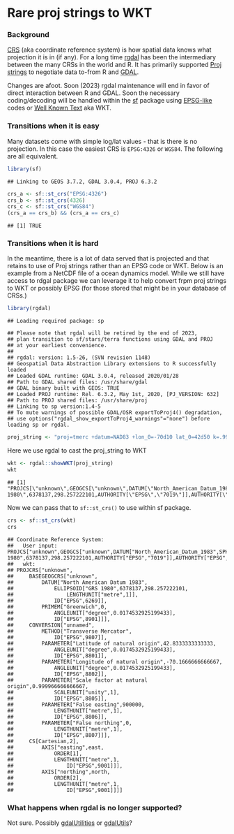 Rare proj strings to WKT
================

### Background

[CRS](https://www.nceas.ucsb.edu/sites/default/files/2020-04/OverviewCoordinateReferenceSystems.pdf)
(aka coordinate reference system) is how spatial data knows what
projection it is in (if any). For a long time
[rgdal](https://CRAN.R-project.org/package=rgdal) has been the
intermediary between the many CRSs in the world and R. It has primarily
supported [Proj strings](https://proj.org/) to negotiate data to-from R
and [GDAL](https://gdal.org/).

Changes are afoot. Soon (2023) rgdal maintenance will end in favor of
direct interaction between R and GDAL. Soon the necessary
coding/decoding will be handled within the
[sf](https://CRAN.R-project.org/package=sf) package using
[EPSG-like](https://epsg.io/) codes or [Well Known
Text](https://en.wikipedia.org/wiki/Well-known_text_representation_of_coordinate_reference_systems#ESRI_vs_OGC)
aka WKT.

### Transitions when it is easy

Many datasets come with simple log/lat values - that is there is no
projection. In this case the easiest CRS is `EPSG:4326` or `WGS84`. The
following are all equivalent.

``` r
library(sf)
```

    ## Linking to GEOS 3.7.2, GDAL 3.0.4, PROJ 6.3.2

``` r
crs_a <- sf::st_crs("EPSG:4326")
crs_b <- sf::st_crs(4326)
crs_c <- sf::st_crs("WGS84")
(crs_a == crs_b) && (crs_a == crs_c)
```

    ## [1] TRUE

### Transitions when it is hard

In the meantime, there is a lot of data served that is projected and
that retains to use of Proj strings rather than an EPSG code or WKT.
Below is an example from a NetCDF file of a ocean dynamics model. While
we still have access to rdgal package we can leverage it to help convert
frpm proj strings to WKT or possibly EPSG (for those stored that might
be in your database of CRSs.)

``` r
library(rgdal)
```

    ## Loading required package: sp

    ## Please note that rgdal will be retired by the end of 2023,
    ## plan transition to sf/stars/terra functions using GDAL and PROJ
    ## at your earliest convenience.
    ## 
    ## rgdal: version: 1.5-26, (SVN revision 1148)
    ## Geospatial Data Abstraction Library extensions to R successfully loaded
    ## Loaded GDAL runtime: GDAL 3.0.4, released 2020/01/28
    ## Path to GDAL shared files: /usr/share/gdal
    ## GDAL binary built with GEOS: TRUE 
    ## Loaded PROJ runtime: Rel. 6.3.2, May 1st, 2020, [PJ_VERSION: 632]
    ## Path to PROJ shared files: /usr/share/proj
    ## Linking to sp version:1.4-5
    ## To mute warnings of possible GDAL/OSR exportToProj4() degradation,
    ## use options("rgdal_show_exportToProj4_warnings"="none") before loading sp or rgdal.

``` r
proj_string <- "proj=tmerc +datum=NAD83 +lon_0=-70d10 lat_0=42d50 k=.9999666666666667 x_0=900000 y_0=0"
```

Here we use rgdal to cast the proj\_string to WKT

``` r
wkt <- rgdal::showWKT(proj_string)
wkt
```

    ## [1] "PROJCS[\"unknown\",GEOGCS[\"unknown\",DATUM[\"North_American_Datum_1983\",SPHEROID[\"GRS 1980\",6378137,298.257222101,AUTHORITY[\"EPSG\",\"7019\"]],AUTHORITY[\"EPSG\",\"6269\"]],PRIMEM[\"Greenwich\",0,AUTHORITY[\"EPSG\",\"8901\"]],UNIT[\"degree\",0.0174532925199433,AUTHORITY[\"EPSG\",\"9122\"]]],PROJECTION[\"Transverse_Mercator\"],PARAMETER[\"latitude_of_origin\",42.8333333333333],PARAMETER[\"central_meridian\",-70.1666666666667],PARAMETER[\"scale_factor\",0.999966666666667],PARAMETER[\"false_easting\",900000],PARAMETER[\"false_northing\",0],UNIT[\"metre\",1,AUTHORITY[\"EPSG\",\"9001\"]],AXIS[\"Easting\",EAST],AXIS[\"Northing\",NORTH]]"

Now we can pass that to `sf::st_crs()` to use within sf package.

``` r
crs <- sf::st_crs(wkt)
crs
```

    ## Coordinate Reference System:
    ##   User input: PROJCS["unknown",GEOGCS["unknown",DATUM["North_American_Datum_1983",SPHEROID["GRS 1980",6378137,298.257222101,AUTHORITY["EPSG","7019"]],AUTHORITY["EPSG","6269"]],PRIMEM["Greenwich",0,AUTHORITY["EPSG","8901"]],UNIT["degree",0.0174532925199433,AUTHORITY["EPSG","9122"]]],PROJECTION["Transverse_Mercator"],PARAMETER["latitude_of_origin",42.8333333333333],PARAMETER["central_meridian",-70.1666666666667],PARAMETER["scale_factor",0.999966666666667],PARAMETER["false_easting",900000],PARAMETER["false_northing",0],UNIT["metre",1,AUTHORITY["EPSG","9001"]],AXIS["Easting",EAST],AXIS["Northing",NORTH]] 
    ##   wkt:
    ## PROJCRS["unknown",
    ##     BASEGEOGCRS["unknown",
    ##         DATUM["North American Datum 1983",
    ##             ELLIPSOID["GRS 1980",6378137,298.257222101,
    ##                 LENGTHUNIT["metre",1]],
    ##             ID["EPSG",6269]],
    ##         PRIMEM["Greenwich",0,
    ##             ANGLEUNIT["degree",0.0174532925199433],
    ##             ID["EPSG",8901]]],
    ##     CONVERSION["unnamed",
    ##         METHOD["Transverse Mercator",
    ##             ID["EPSG",9807]],
    ##         PARAMETER["Latitude of natural origin",42.8333333333333,
    ##             ANGLEUNIT["degree",0.0174532925199433],
    ##             ID["EPSG",8801]],
    ##         PARAMETER["Longitude of natural origin",-70.1666666666667,
    ##             ANGLEUNIT["degree",0.0174532925199433],
    ##             ID["EPSG",8802]],
    ##         PARAMETER["Scale factor at natural origin",0.999966666666667,
    ##             SCALEUNIT["unity",1],
    ##             ID["EPSG",8805]],
    ##         PARAMETER["False easting",900000,
    ##             LENGTHUNIT["metre",1],
    ##             ID["EPSG",8806]],
    ##         PARAMETER["False northing",0,
    ##             LENGTHUNIT["metre",1],
    ##             ID["EPSG",8807]]],
    ##     CS[Cartesian,2],
    ##         AXIS["easting",east,
    ##             ORDER[1],
    ##             LENGTHUNIT["metre",1,
    ##                 ID["EPSG",9001]]],
    ##         AXIS["northing",north,
    ##             ORDER[2],
    ##             LENGTHUNIT["metre",1,
    ##                 ID["EPSG",9001]]]]

### What happens when rgdal is no longer supported?

Not sure. Possibly
[gdalUtilities](https://github.com/JoshOBrien/gdalUtilities) or
[gdalUtils](https://github.com/JoshOBrien/gdalUtils)?
